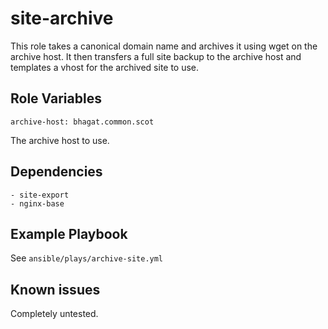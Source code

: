 site-archive
=========

This role takes a canonical domain name and archives it using wget on the archive host. It then transfers a full site backup to the archive host and templates a vhost for the archived site to use.

Role Variables
--------------

    archive-host: bhagat.common.scot

The archive host to use.

Dependencies
------------

    - site-export
    - nginx-base

Example Playbook
----------------

See `ansible/plays/archive-site.yml`

Known issues
----
Completely untested.